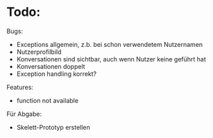 # Todo:
Bugs: 
- Exceptions allgemein, z.b. bei schon verwendetem Nutzernamen
- Nutzerprofilbild 
- Konversationen sind sichtbar, auch wenn Nutzer keine geführt hat
- Konversationen doppelt
- Exception handling korrekt?

Features:
- function not available

Für Abgabe:
- Skelett-Prototyp erstellen 
